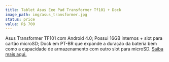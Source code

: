 ```yaml
---
title: Tablet Asus Eee Pad Transformer Tf101 + Dock
image_path: img/asus_transformer.jpg
status: price
value: R$ 700
---
```

Asus Transformer TF101 com Android 4.0; Possui 16GB internos + slot para cartão microSD; Dock em PT-BR que expande a duração da bateria bem como a capacidade de armazenamento com outro slot para microSD. <a href="http://www.gsmarena.com/asus_transformer_tf101-3936.php">Saiba mais aqui.</a>
